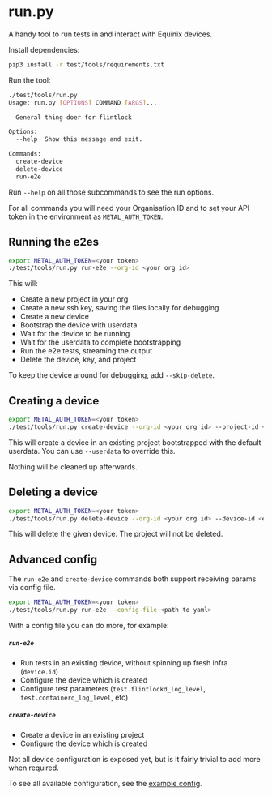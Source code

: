 # run.py

A handy tool to run tests in and interact with Equinix devices.

Install dependencies:

```bash
pip3 install -r test/tools/requirements.txt
```

Run the tool:

```bash
./test/tools/run.py
Usage: run.py [OPTIONS] COMMAND [ARGS]...

  General thing doer for flintlock

Options:
  --help  Show this message and exit.

Commands:
  create-device
  delete-device
  run-e2e
```

Run `--help` on all those subcommands to see the run options.

For all commands you will need your Organisation ID and to set your API token
in the environment as `METAL_AUTH_TOKEN`.

## Running the e2es

```bash
export METAL_AUTH_TOKEN=<your token>
./test/tools/run.py run-e2e --org-id <your org id>
```

This will:
- Create a new project in your org
- Create a new ssh key, saving the files locally for debugging
- Create a new device
- Bootstrap the device with userdata
- Wait for the device to be running
- Wait for the userdata to complete bootstrapping
- Run the e2e tests, streaming the output
- Delete the device, key, and project

To keep the device around for debugging, add `--skip-delete`.

## Creating a device

```bash
export METAL_AUTH_TOKEN=<your token>
./test/tools/run.py create-device --org-id <your org id> --project-id <existing project-id>
```

This will create a device in an existing project bootstrapped with the default userdata.
You can use `--userdata` to override this.

Nothing will be cleaned up afterwards.

## Deleting a device

```bash
export METAL_AUTH_TOKEN=<your token>
./test/tools/run.py delete-device --org-id <your org id> --device-id <existing project-id>
```

This will delete the given device. The project will not be deleted.

## Advanced config

The `run-e2e` and `create-device` commands both support receiving params via config
file.

```bash
export METAL_AUTH_TOKEN=<your token>
./test/tools/run.py run-e2e --config-file <path to yaml>
```

With a config file you can do more, for example:

##### `run-e2e`
- Run tests in an existing device, without spinning up fresh infra (`device.id`)
- Configure the device which is created
- Configure test parameters (`test.flintlockd_log_level`, `test.containerd_log_level`, etc)

##### `create-device`
- Create a device in an existing project
- Configure the device which is created

Not all device configuration is exposed yet, but is it fairly trivial to add more when
required.

To see all available configuration, see the [example config](tests/tools/example-config.yaml).
